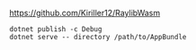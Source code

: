 https://github.com/Kiriller12/RaylibWasm

```
dotnet publish -c Debug
dotnet serve -- directory /path/to/AppBundle
```
